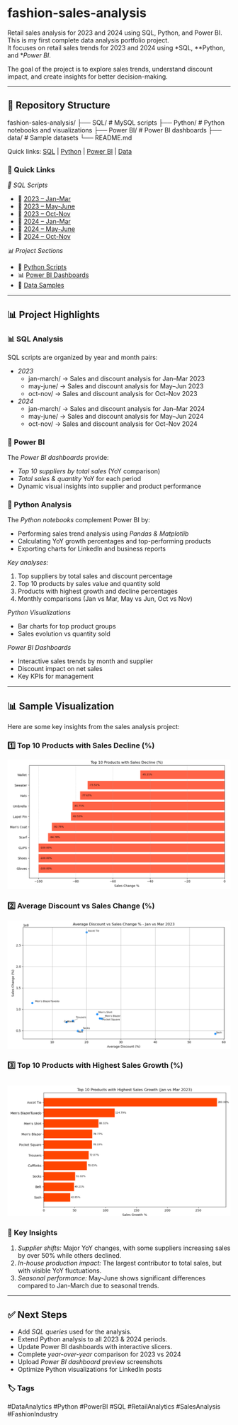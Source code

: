 # fashion-sales-analysis
Retail sales analysis for 2023 and 2024 using SQL, Python, and Power BI.
This is my first complete data analysis portfolio project.  
It focuses on retail sales trends for 2023 and 2024 using *SQL, **Python, and **Power BI*.

The goal of the project is to explore sales trends, understand discount impact, and create insights for better decision-making.

---

## 📂 Repository Structure

fashion-sales-analysis/
├── SQL/          # MySQL scripts
├── Python/       # Python notebooks and visualizations
├── Power BI/     # Power BI dashboards
├── data/         # Sample datasets
└── README.md

Quick links: [SQL](./SQL) | [Python](./Python) | [Power BI](./PowerBI) | [Data](./data)

### 🔗 Quick Links

*📂 SQL Scripts*  
- 📁 [2023 – Jan-Mar](sql/2023/jan-mar)  
- 📁 [2023 – May-June](sql/2023/may-june)  
- 📁 [2023 – Oct-Nov](sql/2023/oct-nov)  
- 📁 [2024 – Jan-Mar](sql/2024/jan-mar)  
- 📁 [2024 – May-June](sql/2024/may-june)  
- 📁 [2024 – Oct-Nov](sql/2024/oct-nov)  

*📊 Project Sections*  
- 🐍 [Python Scripts](Python)  
- 📊 [Power BI Dashboards](Power%20BI)  
- 📁 [Data Samples](data)
---

## 📊 Project Highlights

### 📊 SQL Analysis
SQL scripts are organized by year and month pairs:

- *2023*
  - jan-march/ → Sales and discount analysis for Jan–Mar 2023
  - may-june/ → Sales and discount analysis for May–Jun 2023
  - oct-nov/ → Sales and discount analysis for Oct–Nov 2023
- *2024*
  - jan-march/ → Sales and discount analysis for Jan–Mar 2024
  - may-june/ → Sales and discount analysis for May–Jun 2024
  - oct-nov/ → Sales and discount analysis for Oct–Nov 2024
 
### 🔹 Power BI
The *Power BI dashboards* provide:
- *Top 10 suppliers by total sales* (YoY comparison)
- *Total sales & quantity* YoY for each period
- Dynamic visual insights into supplier and product performance

### 🐍 Python Analysis
The *Python notebooks* complement Power BI by:
- Performing sales trend analysis using *Pandas & Matplotlib*
- Calculating YoY growth percentages and top-performing products
- Exporting charts for LinkedIn and business reports

*Key analyses:*
1. Top suppliers by total sales and discount percentage  
2. Top 10 products by sales value and quantity sold  
3. Products with highest growth and decline percentages  
4. Monthly comparisons (Jan vs Mar, May vs Jun, Oct vs Nov)  

*Python Visualizations*
- Bar charts for top product groups  
- Sales evolution vs quantity sold  

*Power BI Dashboards*
- Interactive sales trends by month and supplier  
- Discount impact on net sales  
- Key KPIs for management  

---

## 📊 Sample Visualization

Here are some key insights from the sales analysis project:

### 1️⃣ Top 10 Products with Sales Decline (%)
![Sales Decline](https://raw.githubusercontent.com/rolland1986/fashion-sales-analysis/refs/heads/main/images/Top%2010%20Products%20with%20Sales%20Decline%20(%25)%202023.png)

### 2️⃣ Average Discount vs Sales Change (%)
![Discount vs Sales Change](https://raw.githubusercontent.com/rolland1986/fashion-sales-analysis/refs/heads/main/images/average%20discount%20vs%20sales%20change%20%25%20(Jan%20vs%20Mar%202023).png)

### 3️⃣ Top 10 Products with Highest Sales Growth (%)
![Sales Growth](https://raw.githubusercontent.com/rolland1986/fashion-sales-analysis/refs/heads/main/images/top%2010%20products%20with%20highest%20sales%20growth%20(Jan%20vs%20Mar%202023).png)
---

### 🚀 Key Insights
1. *Supplier shifts:* Major YoY changes, with some suppliers increasing sales by over 50% while others declined.
2. *In-house production impact:* The largest contributor to total sales, but with visible YoY fluctuations.
3. *Seasonal performance:* May-June shows significant differences compared to Jan-March due to seasonal trends.

---

## ✅ Next Steps

- Add *SQL queries* used for the analysis.
- Extend Python analysis to all 2023 & 2024 periods.
- Update Power BI dashboards with interactive slicers.
- Complete *year-over-year* comparison for 2023 vs 2024  
- Upload *Power BI dashboard* preview screenshots  
- Optimize Python visualizations for LinkedIn posts

### 🏷️ Tags
#DataAnalytics #Python #PowerBI #SQL #RetailAnalytics #SalesAnalysis #FashionIndustry
